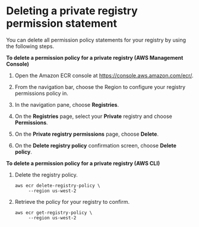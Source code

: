 # Deleting a private registry permission statement<a name="registry-permissions-delete"></a>

You can delete all permission policy statements for your registry by using the following steps\.

**To delete a permission policy for a private registry \(AWS Management Console\)**

1. Open the Amazon ECR console at [https://console\.aws\.amazon\.com/ecr/](https://console.aws.amazon.com/ecr/)\.

1. From the navigation bar, choose the Region to configure your registry permissions policy in\.

1. In the navigation pane, choose **Registries**\.

1. On the **Registries** page, select your **Private** registry and choose **Permissions**\.

1. On the **Private registry permissions** page, choose **Delete**\.

1. On the **Delete registry policy** confirmation screen, choose **Delete policy**\.

**To delete a permission policy for a private registry \(AWS CLI\)**

1. Delete the registry policy\.

   ```
   aws ecr delete-registry-policy \
        --region us-west-2
   ```

1. Retrieve the policy for your registry to confirm\.

   ```
   aws ecr get-registry-policy \
        --region us-west-2
   ```